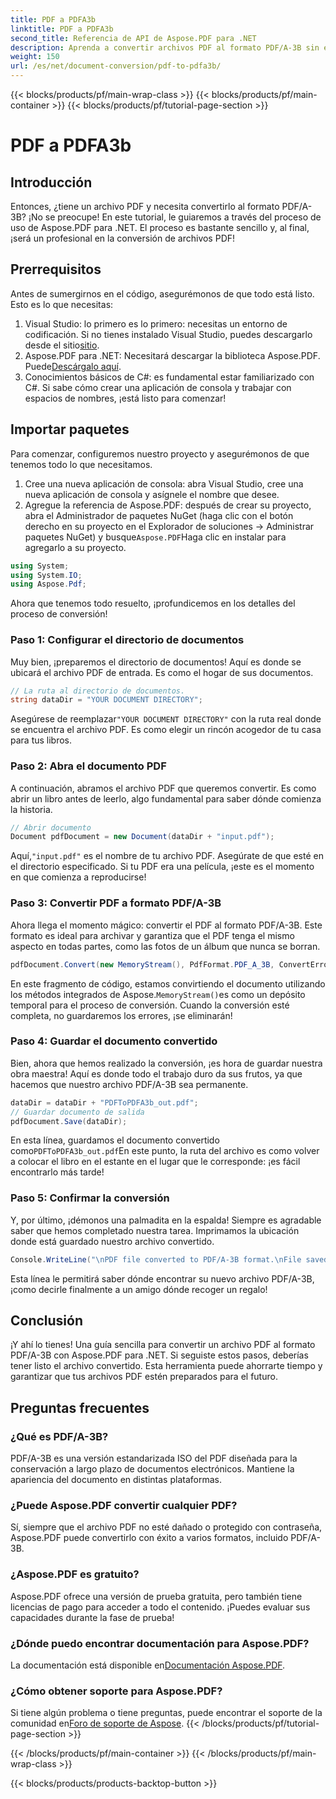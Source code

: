 ```yaml
---
title: PDF a PDFA3b
linktitle: PDF a PDFA3b
second_title: Referencia de API de Aspose.PDF para .NET
description: Aprenda a convertir archivos PDF al formato PDF/A-3B sin esfuerzo con Aspose.PDF para .NET en esta guía paso a paso.
weight: 150
url: /es/net/document-conversion/pdf-to-pdfa3b/
---
```


{{< blocks/products/pf/main-wrap-class >}}
{{< blocks/products/pf/main-container >}}
{{< blocks/products/pf/tutorial-page-section >}}

# PDF a PDFA3b

## Introducción

Entonces, ¿tiene un archivo PDF y necesita convertirlo al formato PDF/A-3B? ¡No se preocupe! En este tutorial, le guiaremos a través del proceso de uso de Aspose.PDF para .NET. El proceso es bastante sencillo y, al final, ¡será un profesional en la conversión de archivos PDF!

## Prerrequisitos

Antes de sumergirnos en el código, asegurémonos de que todo está listo. Esto es lo que necesitas:

1. Visual Studio: lo primero es lo primero: necesitas un entorno de codificación. Si no tienes instalado Visual Studio, puedes descargarlo desde el sitio[sitio](https://visualstudio.microsoft.com/).
2.  Aspose.PDF para .NET: Necesitará descargar la biblioteca Aspose.PDF. Puede[Descárgalo aquí](https://releases.aspose.com/pdf/net/).
3. Conocimientos básicos de C#: es fundamental estar familiarizado con C#. Si sabe cómo crear una aplicación de consola y trabajar con espacios de nombres, ¡está listo para comenzar!

## Importar paquetes

Para comenzar, configuremos nuestro proyecto y asegurémonos de que tenemos todo lo que necesitamos.

1. Cree una nueva aplicación de consola: abra Visual Studio, cree una nueva aplicación de consola y asígnele el nombre que desee.
2.  Agregue la referencia de Aspose.PDF: después de crear su proyecto, abra el Administrador de paquetes NuGet (haga clic con el botón derecho en su proyecto en el Explorador de soluciones -> Administrar paquetes NuGet) y busque`Aspose.PDF`Haga clic en instalar para agregarlo a su proyecto.

```csharp
using System;
using System.IO;
using Aspose.Pdf;
```

Ahora que tenemos todo resuelto, ¡profundicemos en los detalles del proceso de conversión!

### Paso 1: Configurar el directorio de documentos

Muy bien, ¡preparemos el directorio de documentos! Aquí es donde se ubicará el archivo PDF de entrada. Es como el hogar de sus documentos.

```csharp
// La ruta al directorio de documentos.
string dataDir = "YOUR DOCUMENT DIRECTORY";
```

 Asegúrese de reemplazar`"YOUR DOCUMENT DIRECTORY"` con la ruta real donde se encuentra el archivo PDF. Es como elegir un rincón acogedor de tu casa para tus libros. 

### Paso 2: Abra el documento PDF

A continuación, abramos el archivo PDF que queremos convertir. Es como abrir un libro antes de leerlo, algo fundamental para saber dónde comienza la historia.

```csharp
// Abrir documento
Document pdfDocument = new Document(dataDir + "input.pdf");
```

 Aquí,`"input.pdf"` es el nombre de tu archivo PDF. Asegúrate de que esté en el directorio especificado. Si tu PDF era una película, ¡este es el momento en que comienza a reproducirse!

### Paso 3: Convertir PDF a formato PDF/A-3B

Ahora llega el momento mágico: convertir el PDF al formato PDF/A-3B. Este formato es ideal para archivar y garantiza que el PDF tenga el mismo aspecto en todas partes, como las fotos de un álbum que nunca se borran.

```csharp
pdfDocument.Convert(new MemoryStream(), PdfFormat.PDF_A_3B, ConvertErrorAction.Delete);
```

 En este fragmento de código, estamos convirtiendo el documento utilizando los métodos integrados de Aspose.`MemoryStream()`es como un depósito temporal para el proceso de conversión. Cuando la conversión esté completa, no guardaremos los errores, ¡se eliminarán!

### Paso 4: Guardar el documento convertido

Bien, ahora que hemos realizado la conversión, ¡es hora de guardar nuestra obra maestra! Aquí es donde todo el trabajo duro da sus frutos, ya que hacemos que nuestro archivo PDF/A-3B sea permanente.

```csharp
dataDir = dataDir + "PDFToPDFA3b_out.pdf";
// Guardar documento de salida
pdfDocument.Save(dataDir);
```

 En esta línea, guardamos el documento convertido como`PDFToPDFA3b_out.pdf`En este punto, la ruta del archivo es como volver a colocar el libro en el estante en el lugar que le corresponde: ¡es fácil encontrarlo más tarde!

### Paso 5: Confirmar la conversión

Y, por último, ¡démonos una palmadita en la espalda! Siempre es agradable saber que hemos completado nuestra tarea. Imprimamos la ubicación donde está guardado nuestro archivo convertido.

```csharp
Console.WriteLine("\nPDF file converted to PDF/A-3B format.\nFile saved at " + dataDir);
```

Esta línea le permitirá saber dónde encontrar su nuevo archivo PDF/A-3B, ¡como decirle finalmente a un amigo dónde recoger un regalo!

## Conclusión

¡Y ahí lo tienes! Una guía sencilla para convertir un archivo PDF al formato PDF/A-3B con Aspose.PDF para .NET. Si seguiste estos pasos, deberías tener listo el archivo convertido. Esta herramienta puede ahorrarte tiempo y garantizar que tus archivos PDF estén preparados para el futuro.

## Preguntas frecuentes

### ¿Qué es PDF/A-3B?
PDF/A-3B es una versión estandarizada ISO del PDF diseñada para la conservación a largo plazo de documentos electrónicos. Mantiene la apariencia del documento en distintas plataformas.

### ¿Puede Aspose.PDF convertir cualquier PDF?
Sí, siempre que el archivo PDF no esté dañado o protegido con contraseña, Aspose.PDF puede convertirlo con éxito a varios formatos, incluido PDF/A-3B.

### ¿Aspose.PDF es gratuito?
Aspose.PDF ofrece una versión de prueba gratuita, pero también tiene licencias de pago para acceder a todo el contenido. ¡Puedes evaluar sus capacidades durante la fase de prueba!

### ¿Dónde puedo encontrar documentación para Aspose.PDF?
 La documentación está disponible en[Documentación Aspose.PDF](https://reference.aspose.com/pdf/net/).

### ¿Cómo obtener soporte para Aspose.PDF?
Si tiene algún problema o tiene preguntas, puede encontrar el soporte de la comunidad en[Foro de soporte de Aspose](https://forum.aspose.com/c/pdf/10).
{{< /blocks/products/pf/tutorial-page-section >}}

{{< /blocks/products/pf/main-container >}}
{{< /blocks/products/pf/main-wrap-class >}}

{{< blocks/products/products-backtop-button >}}
